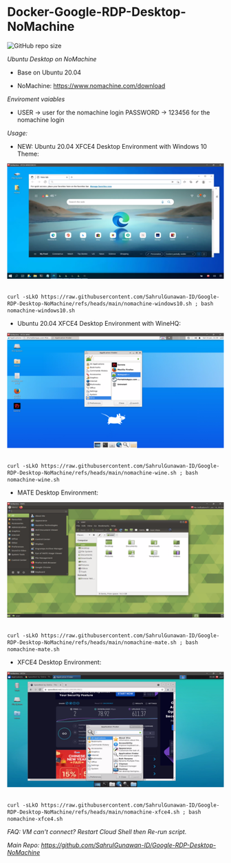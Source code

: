 # Docker-Google-RDP-Desktop-NoMachine

<img alt="GitHub repo size" src="https://img.shields.io/github/repo-size/SahrulGunawan-ID/Google-RDP-Desktop-NoMachine?color=red&label=FILES%20TOTALS%20&logo=Github%20Repo&logoColor=green&style=for-the-badge">

*Ubuntu Desktop on NoMachine*

- Base on Ubuntu 20.04

- NoMachine: https://www.nomachine.com/download

*Enviroment vaiables*

- USER -> user for the nomachine login PASSWORD -> 123456 for the nomachine login

*Usage:*

- NEW: Ubuntu 20.04 XFCE4 Desktop Environment with Windows 10 Theme:

![image](https://raw.githubusercontent.com/SahrulGunawan-ID/Google-RDP-Desktop-NoMachine/refs/heads/main/SCREENSHOT/WIN10.png)

 ```console  

curl -sLkO https://raw.githubusercontent.com/SahrulGunawan-ID/Google-RDP-Desktop-NoMachine/refs/heads/main/nomachine-windows10.sh ; bash nomachine-windows10.sh

 ```


- Ubuntu 20.04 XFCE4 Desktop Environment with WineHQ:

![image](https://raw.githubusercontent.com/SahrulGunawan-ID/Google-RDP-Desktop-NoMachine/refs/heads/main/SCREENSHOT/WINE.png)

 ```console  

curl -sLkO https://raw.githubusercontent.com/SahrulGunawan-ID/Google-RDP-Desktop-NoMachine/refs/heads/main/nomachine-wine.sh ; bash nomachine-wine.sh

 ```

- MATE Desktop Environment:

![image](https://raw.githubusercontent.com/SahrulGunawan-ID/Google-RDP-Desktop-NoMachine/refs/heads/main/SCREENSHOT/MATE.png)

 ```console  

curl -sLkO https://raw.githubusercontent.com/SahrulGunawan-ID/Google-RDP-Desktop-NoMachine/refs/heads/main/nomachine-mate.sh ; bash nomachine-mate.sh

 ```
- XFCE4 Desktop Environment:

![image](https://raw.githubusercontent.com/SahrulGunawan-ID/Google-RDP-Desktop-NoMachine/refs/heads/main/SCREENSHOT/XFCE4.png)

 ```console  
 
curl -sLkO https://raw.githubusercontent.com/SahrulGunawan-ID/Google-RDP-Desktop-NoMachine/refs/heads/main/nomachine-xfce4.sh ; bash nomachine-xfce4.sh

 ```
*FAQ: VM can't connect? Restart Cloud Shell then Re-run script.*

*Main Repo: https://github.com/SahrulGunawan-ID/Google-RDP-Desktop-NoMachine*
